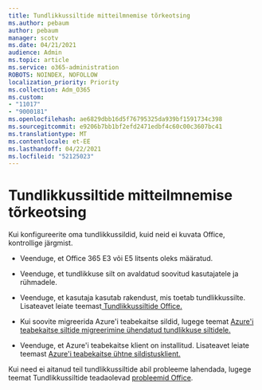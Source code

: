 ```yaml
---
title: Tundlikkussiltide mitteilmnemise tõrkeotsing
ms.author: pebaum
author: pebaum
manager: scotv
ms.date: 04/21/2021
audience: Admin
ms.topic: article
ms.service: o365-administration
ROBOTS: NOINDEX, NOFOLLOW
localization_priority: Priority
ms.collection: Adm_O365
ms.custom:
- "11017"
- "9000181"
ms.openlocfilehash: ae6829dbb16d5f76795325da939bf1591734c398
ms.sourcegitcommit: e9206b7bb1bf2efd2471edbf4c60c00c3607bc41
ms.translationtype: MT
ms.contentlocale: et-EE
ms.lasthandoff: 04/22/2021
ms.locfileid: "52125023"
---
```

# <a name="troubleshoot-sensitivity-labels-not-appearing"></a>Tundlikkussiltide mitteilmnemise tõrkeotsing

Kui konfigureerite oma tundlikkussildid, kuid neid ei kuvata Office, kontrollige järgmist.

- Veenduge, et Office 365 E3 või E5 litsents oleks määratud.

- Veenduge, et tundlikkuse silt on avaldatud soovitud kasutajatele ja rühmadele.

- Veenduge, et kasutaja kasutab rakendust, mis toetab tundlikkussilte. Lisateavet leiate teemast[ Tundlikkussiltide Office.](https://go.microsoft.com/fwlink/?linkid=2106446)

- Kui soovite migreerida Azure'i teabekaitse sildid, lugege teemat [Azure'i teabekaitse siltide migreerimine ühendatud tundlikkuse siltidele.](https://go.microsoft.com/fwlink/?linkid=2106056)

- Veenduge, et Azure'i teabekaitse klient on installitud. Lisateavet leiate teemast [Azure'i teabekaitse ühtne sildistusklient.](https://go.microsoft.com/fwlink/?linkid=2106374)

Kui need ei aitanud teil tundlikkussiltide abil probleeme lahendada, lugege teemat Tundlikkussiltide teadaolevad [probleemid Office](https://go.microsoft.com/fwlink/?linkid=2106447).